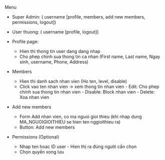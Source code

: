 Menu
 - Super Admin: ( username [profile, members, add new members, permissions, logout])
 - User thuong: ( username [profile, logout])

- Profile page:
    - Hien thi thong tin user dang dang nhap
    - Cho phep chinh sua thong tin ca nhan (First name, Last name, Ngay sinh, username, Phone, Address)

- Members
    - Hien thi danh sach nhan vien (Ho ten, level, disable)
    - Click vao ten nhan vien -> xem thong tin nhan vien
            - Edit: Cho phep chinh sua thong tin nhan vien
            - Disable: Block nhan vien
            - Delete: Xoa nhan vien
- Add new members
    - Form Add nhan vien, co ma nguoi gioi thieu (khi nhap dung MA_NGUOIGIOITHIEU se hien ten nggioithieu ra)
    - Button: Add new members

- Permissions (Optional)
    - Nhap ten hoac ID user - Hien thị ra đúng người cần chọn
    - Chọn quyền xong lưu




